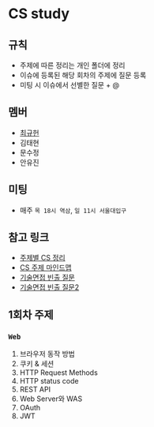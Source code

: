 # CS study

## 규칙
* 주제에 따른 정리는 개인 폴더에 정리
* 이슈에 등록된 해당 회차의 주제에 질문 등록
* 미팅 시 이슈에서 선별한 질문 + @

## 멤버
* [최규헌](./KUMA/)
* 김태현
* 문수정
* 안유진

## 미팅
* 매주 `목 18시 역삼`, `일 11시 서울대입구`

## 참고 링크
* [주제별 CS 정리](https://gyoogle.dev/blog/)
* [CS 주제 마인드맵](https://gitmind.com/app/docs/mgackf37)
* [기술면접 빈출 질문](https://garden1500.tistory.com/11)
* [기술면접 빈출 질문2](https://minchoi0912.tistory.com/93)

## 1회차 주제
### `Web`
1. 브라우저 동작 방법
2. 쿠키 & 세션
3. HTTP Request Methods
4. HTTP status code
5. REST API
6. Web Server와 WAS
7. OAuth
8. JWT
